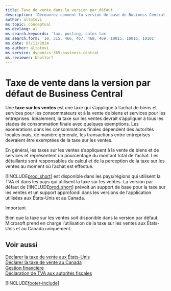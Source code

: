 ```yaml
---
title: Taxe de vente dans la version par défaut
description: 'Découvrez comment la version de base de Business Central prend en charge la taxe sur les ventes, et obtenez une description du concept de base.'
author: altotovi
ms.topic: conceptual
ms.devlang: al
ms.search.keywords: 'tax, posting, sales tax'
ms.search.form: '10, 315, 466, 467, 468, 469, 10015, 10016, 10101'
ms.date: 07/11/2024
ms.author: altotovi
ms.service: dynamics-365-business-central
ms.reviewer: bholtorf
---
```


# Taxe de vente dans la version par défaut de Business Central

Une **taxe sur les ventes** est une taxe qui s’applique à l’achat de biens et services pour les consommateurs et à la vente de biens et services pour les entreprises. Idéalement, la taxe sur les ventes devrait s’appliquer à tous les stades de consommation finale avec quelques exemptions. Les exonérations dans les consommations finales dépendent des autorités locales mais, de manière générale, les transactions entre entreprises devraient être exemptées de la taxe sur les ventes.  

En général, les taxes sur les ventes s’appliquent à la vente de biens et de services et représentent un pourcentage du montant total de l’achat. Les détaillants sont responsables du calcul et de la perception de la taxe sur les ventes au moment où l’achat est effectué.  

[!INCLUDE[prod_short](includes/prod_short.md)] est disponible dans les pays/régions qui utilisent la TVA et dans les pays qui utilisent la taxe sur les ventes. La version par défaut de [!INCLUDE[prod_short](includes/prod_short.md)] prévoit un support de base pour la taxe sur les ventes et un support approfondi dans les versions de l’application utilisées aux États-Unis et au Canada.

> [!IMPORTANT]
> Bien que la taxe sur les ventes soit disponible dans la version par défaut, Microsoft prend en charge l’utilisation de la taxe sur les ventes aux États-Unis et au Canada uniquement.

## Voir aussi

[Déclarer la taxe de vente aux États-Unis](localfunctionality/UnitedStates/us-sales-tax.md)    
[Déclarer la taxe de vente au Canada](localfunctionality/canada/ca-sales-tax.md)    
[Gestion financière](finance.md)  
[Déclaration de TVA aux autorités fiscales](finance-how-report-vat.md)  

[!INCLUDE[footer-include](includes/footer-banner.md)]
